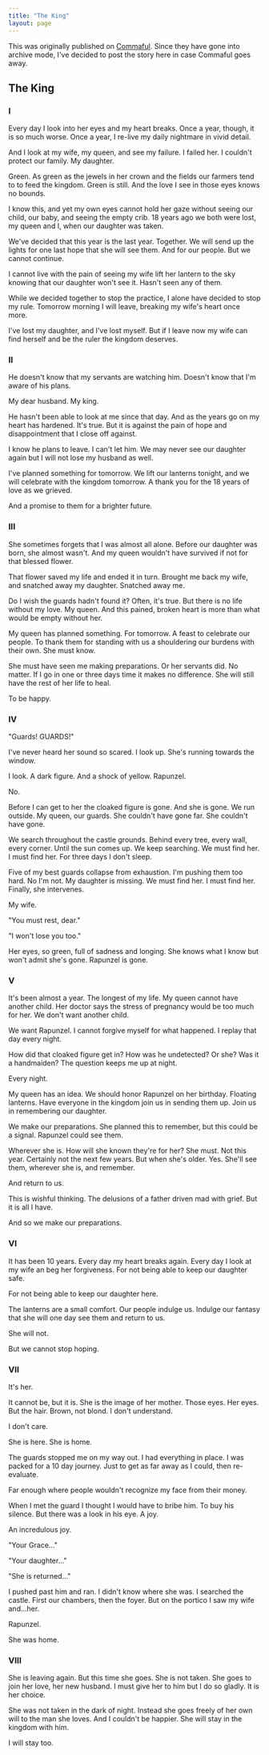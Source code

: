 ```yaml
---
title: "The King"
layout: page
---
```


This was originally published on [Commaful](https://commaful.com/play/pbergan/the-king/).
Since they have gone into archive mode, I've decided to post the story here in case Commaful goes away.

## The King


### I

Every day I look into her eyes and my heart breaks. Once a year, though, it is so much worse. Once a year, I re-live my daily nightmare in vivid detail.

And I look at my wife, my queen, and see my failure. I failed her. I couldn't protect our family. My daughter.

Green. As green as the jewels in her crown and the fields our farmers tend to to feed the kingdom. Green is still. And the love I see in those eyes knows no bounds.

I know this, and yet my own eyes cannot hold her gaze without seeing our child, our baby, and seeing the empty crib. 18 years ago we both were lost, my queen and I, when our daughter was taken.

We've decided that this year is the last year. Together. We will send up the lights for one last hope that she will see them. And for our people. But we cannot continue.

I cannot live with the pain of seeing my wife lift her lantern to the sky knowing that our daughter won't see it. Hasn't seen any of them.

While we decided together to stop the practice, I alone have decided to stop my rule. Tomorrow morning I will leave, breaking my wife's heart once more.

I've lost my daughter, and I've lost myself. But if I leave now my wife can find herself and be the ruler the kingdom deserves.

### II

He doesn't know that my servants are watching him. Doesn't know that I'm aware of his plans.

My dear husband. My king. 

He hasn't been able to look at me since that day.  And as the years go on my heart has hardened. It's true. But it is against the pain of hope and disappointment that I close off against.

I know he plans to leave. I can't let him. We may never see our daughter again but I will not lose my husband as well.

I've planned something for tomorrow. We lift our lanterns tonight, and we will celebrate with the kingdom tomorrow. A thank you for the 18 years of love as we grieved.

And a promise to them for a brighter future.

### III

She sometimes forgets that I was almost all alone. Before our daughter was born, she almost wasn't. And my queen wouldn't have survived if not for that blessed flower.

That flower saved my life and ended it in turn. Brought me back my wife, and snatched away my daughter.  Snatched away me.

Do I wish the guards hadn't found it? Often, it's true.  But there is no life without my love. My queen. And this pained, broken heart is more than what would be empty without her. 

My queen has planned something. For tomorrow. A feast to celebrate our people. To thank them for standing with us a shouldering our burdens with their own. She must know.

She must have seen me making preparations. Or her servants did. No matter.  If I go in one or three days time it makes no difference. She will still have the rest of her life to heal.

To be happy.

### IV

"Guards! GUARDS!"

I've never heard her sound so scared. I look up. She's running towards the window.

I look. A dark figure. And a shock of yellow. Rapunzel.

No.

Before I can get to her the cloaked figure is gone. And she is gone. We run outside. My queen, our guards. She couldn't have gone far.  She couldn't have gone.

We search throughout the castle grounds. Behind every tree, every wall, every corner. Until the sun comes up. We keep searching. We must find her. I must find her.  For three days I don't sleep.

Five of my best guards collapse from exhaustion.  I'm pushing them too hard. No I'm not. My daughter is missing. We must find her.  I must find her.  Finally, she intervenes.

My wife.

"You must rest, dear."

"I won't lose you too."

Her eyes, so green, full of sadness and longing.  She knows what I know but won't admit she's gone.  Rapunzel is gone. 

### V

It's been almost a year.  The longest of my life. My queen cannot have another child.  Her doctor says the stress of pregnancy would be too much for her. We don't want another child.

We want Rapunzel. I cannot forgive myself for what happened.  I replay that day every night.

How did that cloaked figure get in? How was he undetected? Or she? Was it a handmaiden? The question keeps me up at night.

Every night. 

My queen has an idea.  We should honor Rapunzel on her birthday.  Floating lanterns. Have everyone in the kingdom join us in sending them up.  Join us in remembering our daughter. 

We make our preparations. She planned this to remember, but this could be a signal. Rapunzel could see them.

Wherever she is.  How will she known they're for her?  She must.  Not this year.  Certainly not the next few years.  But when she's older.  Yes. She'll see them, wherever she is, and remember. 

And return to us. 

This is wishful thinking. The delusions of a father driven mad with grief.  But it is all I have. 

And so we make our preparations. 

### VI

It has been 10 years.  Every day my heart breaks again. Every day I look at my wife an beg her forgiveness.  For not being able to keep our daughter safe.

For not being able to keep our daughter here.

The lanterns are a small comfort.  Our people indulge us. Indulge our fantasy that she will one day see them and return to us. 

She will not.

But we cannot stop hoping. 

### VII

It's her. 

It cannot be, but it is. She is the image of her mother.  Those eyes. Her eyes. But the hair. Brown, not blond.  I don't understand.  

I don't care.

She is here. She is home. 

The guards stopped me on my way out.  I had everything in place.  I was packed for a 10 day journey. Just to get as far away as I could, then re-evaluate.

Far enough where people wouldn't recognize my face from their money.

When I met the guard I thought I would have to bribe him.  To buy his silence.  But there was a look in his eye.  A joy. 

An incredulous joy.

"Your Grace..."

"Your daughter..."

"She is returned..."

I pushed past him and ran. I didn't know where she was.  I searched the castle. First our chambers, then the foyer.  But on the portico I saw my wife and...her.

Rapunzel. 

She was home. 

### VIII

She is leaving again. But this time she goes. She is not taken. She goes to join her love, her new husband.  I must give her to him but I do so gladly.  It is her choice.

She was not taken in the dark of night. Instead she goes freely of her own will to the man she loves.  And I couldn't be happier.  She will stay in the kingdom with him.

I will stay too. 


